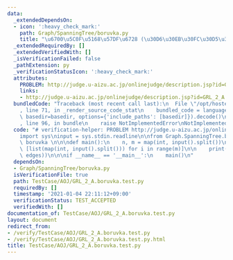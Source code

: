 ```yaml
---
data:
  _extendedDependsOn:
  - icon: ':heavy_check_mark:'
    path: Graph/SpanningTree/boruvka.py
    title: "\u6700\u5C0F\u5168\u57DF\u6728 (\u30D6\u30EB\u30FC\u30D5\u30AB\u6CD5)"
  _extendedRequiredBy: []
  _extendedVerifiedWith: []
  _isVerificationFailed: false
  _pathExtension: py
  _verificationStatusIcon: ':heavy_check_mark:'
  attributes:
    PROBLEM: http://judge.u-aizu.ac.jp/onlinejudge/description.jsp?id=GRL_2_A
    links:
    - http://judge.u-aizu.ac.jp/onlinejudge/description.jsp?id=GRL_2_A
  bundledCode: "Traceback (most recent call last):\n  File \"/opt/hostedtoolcache/Python/3.10.4/x64/lib/python3.10/site-packages/onlinejudge_verify/documentation/build.py\"\
    , line 71, in _render_source_code_stat\n    bundled_code = language.bundle(stat.path,\
    \ basedir=basedir, options={'include_paths': [basedir]}).decode()\n  File \"/opt/hostedtoolcache/Python/3.10.4/x64/lib/python3.10/site-packages/onlinejudge_verify/languages/python.py\"\
    , line 96, in bundle\n    raise NotImplementedError\nNotImplementedError\n"
  code: "# verification-helper: PROBLEM http://judge.u-aizu.ac.jp/onlinejudge/description.jsp?id=GRL_2_A\n\
    import sys\ninput = sys.stdin.readline\n\nfrom Graph.SpanningTree.boruvka import\
    \ boruvka \n\n\ndef main():\n    n, m = map(int, input().split())\n    edges =\
    \ [list(map(int, input().split())) for i in range(m)]\n\n    print(boruvka(n,\
    \ edges))\n\n\nif __name__ == '__main__':\n    main()\n"
  dependsOn:
  - Graph/SpanningTree/boruvka.py
  isVerificationFile: true
  path: TestCase/AOJ/GRL_2_A.boruvka.test.py
  requiredBy: []
  timestamp: '2021-01-04 22:11:12+09:00'
  verificationStatus: TEST_ACCEPTED
  verifiedWith: []
documentation_of: TestCase/AOJ/GRL_2_A.boruvka.test.py
layout: document
redirect_from:
- /verify/TestCase/AOJ/GRL_2_A.boruvka.test.py
- /verify/TestCase/AOJ/GRL_2_A.boruvka.test.py.html
title: TestCase/AOJ/GRL_2_A.boruvka.test.py
---
```

